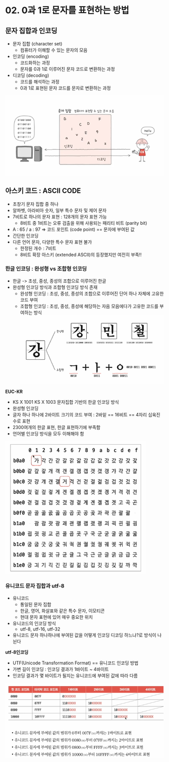 # 02. 0과 1로 문자를 표현하는 방법
## 문자 집합과 인코딩
- 문자 집합 (character set)
  - 컴퓨터가 이해할 수 있는 문자의 모음
- 인코딩 (encoding)
  - 코드화하는 과정
  - 문자를 0과 1로 이루어진 문자 코드로 변환하는 과정
- 디코딩 (decoding)
  - 코드를 해석하는 과정
  - 0과 1로 표현된 문자 코드를 문자로 변환하는 과정

![img_6.png](imgs/img_6.png)

## 아스키 코드 : ASCII CODE
- 초창기 문자 집합 중 하나
- 알파벳, 아라비아 숫자, 일부 특수 문자 및 제어 문자
- 7비트로 하나의 문자 표현 : 128개의 문자 표현 가능
  - 8비트 중 1비트는 오류 검출을 위해 사용되는 패리티 비트 (parity bit)
- A : 65 / a : 97 => 코드 포인트 (code point) == 문자에 부여된 값
- 간단한 인코딩
- 다른 언어 문자, 다양한 특수 문자 표현 불가
  - 한정된 개수 : 7비트
  - 8비트 확장 아스키 (extended ASCII)의 등장했지만 여전히 부족!!

### 한글 인코딩 : 완성형 vs 조합형 인코딩
- 한글 -> 초성, 중성, 종성의 조합으로 이루어진 한글
- 완성형 인코딩 방식과 조합형 인코딩 방식 존재
  - 완성형 인코딩 : 초성, 중성, 종성의 조합으로 이루어진 단어 하나 자체에 고유한 코드 부여
  - 조합형 인코딩 : 초성, 중성, 종성에 해당하는 자음 모음에다가 고유한 코드를 부여하는 방식
![img_7.png](imgs/img_7.png)

**EUC-KR**  
- KS X 1001 KS X 1003 문자집합 기반의 한글 인코딩 방식
- 완성형 인코딩
- 글자 하나 하나에 2바이트 크기의 코드 부여 : 2바잍 == 16비트 == 4자리 십육진수로 표현
- 2300여개의 한글 표현, 한글 표현하기에 부족함
- 언어별 인코딩 방식을 모두 이해해야 함

![img_8.png](imgs/img_8.png)

### 유니코드 문자 집합과 utf-8
- 유니코드
  - 통일된 문자 집합
  - 한글, 영어, 화살표와 같은 특수 문자, 이모티콘
  - 현대 문자 표현에 있어 매우 중요한 위치
- 유니코드의 인코딩 방식
  - utf-8, utf-16, utf-32
- 유니코드 문자 하나하나에 부여된 값을 어떻게 인코딩 디코딩 하느냐?로 방식이 나뉜다

**utf-8인코딩**  
- UTF(Unicode Transformation Format) == 유니코드 인코딩 방법
- 가변 길이 인코딩 : 인코딩 결과가 1바이트 ~ 4바이트
- 인코딩 결과가 몇 바이트가 될지는 유니코드에 부여된 값에 따라 다름

![img_9.png](imgs/img_9.png)